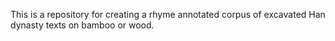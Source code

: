 This is a repository for creating a rhyme annotated corpus of excavated Han dynasty texts on bamboo or wood. 
